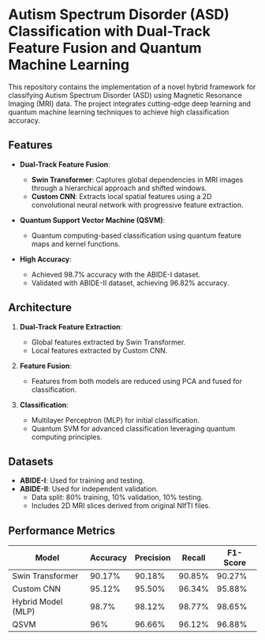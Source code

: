 # Autism Spectrum Disorder (ASD) Classification with Dual-Track Feature Fusion and Quantum Machine Learning

This repository contains the implementation of a novel hybrid framework for classifying Autism Spectrum Disorder (ASD) using Magnetic Resonance Imaging (MRI) data. The project integrates cutting-edge deep learning and quantum machine learning techniques to achieve high classification accuracy.

## Features

- **Dual-Track Feature Fusion**:
  - **Swin Transformer**: Captures global dependencies in MRI images through a hierarchical approach and shifted windows.
  - **Custom CNN**: Extracts local spatial features using a 2D convolutional neural network with progressive feature extraction.

- **Quantum Support Vector Machine (QSVM)**:
  - Quantum computing-based classification using quantum feature maps and kernel functions.

- **High Accuracy**:
  - Achieved 98.7% accuracy with the ABIDE-I dataset.
  - Validated with ABIDE-II dataset, achieving 96.82% accuracy.

## Architecture

1. **Dual-Track Feature Extraction**:
   - Global features extracted by Swin Transformer.
   - Local features extracted by Custom CNN.

2. **Feature Fusion**:
   - Features from both models are reduced using PCA and fused for classification.

3. **Classification**:
   - Multilayer Perceptron (MLP) for initial classification.
   - Quantum SVM for advanced classification leveraging quantum computing principles.

## Datasets

- **ABIDE-I**: Used for training and testing.
- **ABIDE-II**: Used for independent validation.
  - Data split: 80% training, 10% validation, 10% testing.
  - Includes 2D MRI slices derived from original NIfTI files.

## Performance Metrics

| Model             | Accuracy | Precision | Recall | F1-Score |
|--------------------|----------|-----------|--------|----------|
| Swin Transformer  | 90.17%   | 90.18%    | 90.85% | 90.27%   |
| Custom CNN        | 95.12%   | 95.50%    | 96.34% | 95.88%   |
| Hybrid Model (MLP)| 98.7%    | 98.12%    | 98.77% | 98.65%   |
| QSVM              | 96%      | 96.66%    | 96.12% | 96.88%   |

